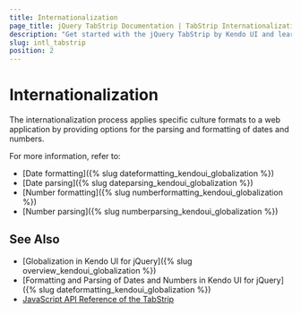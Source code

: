 ```yaml
---
title: Internationalization
page_title: jQuery TabStrip Documentation | TabStrip Internationalization | Kendo UI
description: "Get started with the jQuery TabStrip by Kendo UI and learn about the options it supports for parsing and formatting of dates and numbers."
slug: intl_tabstrip
position: 2
---
```


# Internationalization

The internationalization process applies specific culture formats to a web application by providing options for the parsing and formatting of dates and numbers.

For more information, refer to:
* [Date formatting]({% slug dateformatting_kendoui_globalization %})
* [Date parsing]({% slug dateparsing_kendoui_globalization %})
* [Number formatting]({% slug numberformatting_kendoui_globalization %})
* [Number parsing]({% slug numberparsing_kendoui_globalization %})

## See Also

* [Globalization in Kendo UI for jQuery]({% slug overview_kendoui_globalization %})
* [Formatting and Parsing of Dates and Numbers in Kendo UI for jQuery]({% slug dateformatting_kendoui_globalization %})
* [JavaScript API Reference of the TabStrip](/api/javascript/ui/tabstrip)
